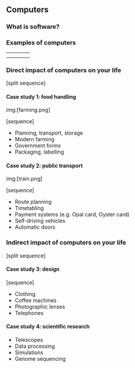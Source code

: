 ## Computers

### What is software?

### Examples of computers

<table>
   <tr>
      <td><img ref="car1.png" /></td>
      <td><img ref="car2.png" /></td>
      <td><img ref="washing-machine.png" /></td>
      <td><img ref="television.png" /></td>
   </tr>
   <tr>
      <td><img ref="mobile1.png" /></td>
      <td><img ref="mobile2.png" /></td>
      <td><img ref="air-conditioner.png" /></td>
      <td><img ref="elevator.png" /></td>
   </tr>
</table>

### Direct impact of computers on your life

[split sequence]
#### Case study 1: food handling

img:[farming.png]

[sequence]
* Planning, transport, storage
* Modern farming
* Government forms
* Packaging, labelling

#### Case study 2: public transport

img:[train.png]

[sequence]
* Route planning
* Timetabling
* Payment systems (e.g. Opal card, Oyster card)
* Self-driving vehicles
* Automatic doors

### Indirect impact of computers on your life

[split sequence]
#### Case study 3: design

[sequence]
* Clothing
* Coffee machines
* Photographic lenses
* Telephones

#### Case study 4: scientific research

* Telescopes
* Data processing
* Simulations
* Genome sequencing

